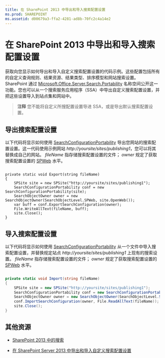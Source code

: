 ```yaml
---
title: 在 SharePoint 2013 中导出和导入搜索配置设置
ms.prod: SHAREPOINT
ms.assetid: d00679a3-ffa2-4281-ad8b-70fc2c4a14e2
---
```



# 在 SharePoint 2013 中导出和导入搜索配置设置
获取向您显示如何导出和导入自定义搜索配置设置的代码示例。这些配置包括所有的自定义查询规则、结果资源、结果类型、排序模型和网站搜索设置。SharePoint 通过  [Microsoft.Office.Server.Search.Portability](https://msdn.microsoft.com/library/Microsoft.Office.Server.Search.Portability.aspx) 名称空间公开这一功能。您也可以从一个搜索服务应用程序（SSA）中导出自定义搜索配置设置，并把这些设置导入到站点集和网站中。 
> **注释**
> 您不能将自定义所搜配置设置导进 SSA，或是导出默认搜索配置设置。 
  
    
    


## 导出搜索配置设置
<a name="SP15_exporting_search_configuration"> </a>

以下代码将显示如何使用  [SearchConfigurationPortability](https://msdn.microsoft.com/library/Microsoft.Office.Server.Search.Portability.SearchConfigurationPortability.aspx) 导出您网站的搜索配置设置。这一代码使用示例网站 _http://yoursite/sites/publishing1_，您可以将其替换成自己的网站。 _fileName_ 指存储搜索配置设置的文件； _owner_ 规定了获取搜索配置设置的 [SPWeb](https://msdn.microsoft.com/library/Microsoft.SharePoint.SPWeb.aspx) 水平。
  
    
    

```

private static void Export(string fileName)
{
    SPSite site = new SPSite("http://yoursite/sites/publishing1");
    SearchConfigurationPortability conf = new SearchConfigurationPortability(site);
    SearchObjectOwner owner = new SearchObjectOwner(SearchObjectLevel.SPWeb, site.OpenWeb());
    var buff = conf.ExportSearchConfiguration(owner);
    File.WriteAllText(fileName, buff);
    site.Close();
}
```


## 导入搜索配置设置
<a name="SP15_importing_search_configuration"> </a>

以下代码将显示如何使用  [SearchConfigurationPortability](https://msdn.microsoft.com/library/Microsoft.Office.Server.Search.Portability.SearchConfigurationPortability.aspx) 从一个文件中导入搜索配置设置，并替换规定站点 _http://yoursite/sites/publishing1_ 上现有的搜索设置。 _fileName_ 指存储搜索配置设置的文件； _owner_ 规定了获取搜索配置设置的 [SPWeb](https://msdn.microsoft.com/library/Microsoft.SharePoint.SPWeb.aspx) 水平。
  
    
    

```cs

private static void Import(string fileName)
{
    SPSite site = new SPSite("http://yoursite/sites/publishing1");
    SearchConfigurationPortability conf = new SearchConfigurationPortability(site);
    SearchObjectOwner owner = new SearchObjectOwner(SearchObjectLevel.SPWeb, site.OpenWeb());
    conf.ImportSearchConfiguration(owner, File.ReadAllText(fileName));
    site.Close();
}

```


## 其他资源
<a name="bk_addresources"> </a>


-  [SharePoint 2013 中的搜索](search-in-sharepoint-2013.md)
    
  
-  [在 SharePoint Server 2013 中导出和导入自定义搜索配置设置](http://technet.microsoft.com/zh-cn/library/jj871675.aspx)
    
  

  
    
    

